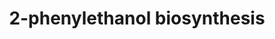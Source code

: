 ---
annotations: []
authors:
- Fujita
citedin: ''
communities: []
description: ''
last-edited: 2025-10-10
ndex: null
organisms:
- Saccharomyces cerevisiae
redirect_from:
- /index.php/Pathway:WP5587
- /instance/WP5587
- /instance/WP5587_r140614
revision: r140614
schema-jsonld:
- '@context': https://schema.org/
  '@id': https://wikipathways.github.io/pathways/WP5587.html
  '@type': Dataset
  creator:
    '@type': Organization
    name: WikiPathways
  description: ''
  keywords:
  - 2-phenylethanol
  - 3-Deoxy-D-arabino-heptulosonic acid 7-phosphate
  - ADH2
  - ARO1
  - ARO10
  - ARO3
  - ARO4
  - ARO7
  - ARO8
  - ARO9
  - Glucose
  - Glucose 6-phosphate
  - PHA2
  - Phenylacetaldehyde
  - Prephenate
  - Shikimate
  - TDH3
  - ZWF1
  - chorismate
  - erythose-4-phosphate
  - phenylalanine
  - phosphoenolpyruvate
  license: CC0
  name: 2-phenylethanol biosynthesis
seo: CreativeWork
title: 2-phenylethanol biosynthesis
wpid: WP5587
---